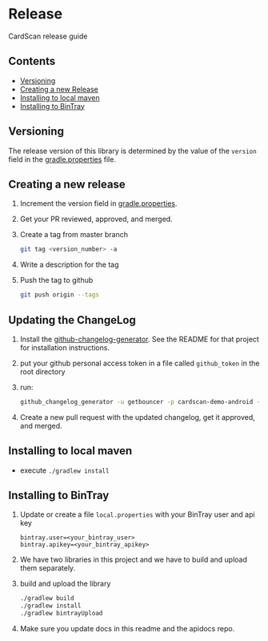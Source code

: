 # Release

CardScan release guide

## Contents

* [Versioning](#versioning)
* [Creating a new Release](#creating-a-new-release)
* [Installing to local maven](#installing-to-local-maven)
* [Installing to BinTray](#installing-to-bintray)

## Versioning

The release version of this library is determined by the value of the `version` field in the
[gradle.properties](../gradle.properties) file.

## Creating a new release

1. Increment the version field in [gradle.properties](../gradle.properties).

1. Get your PR reviewed, approved, and merged.

1. Create a tag from master branch
    ```bash
    git tag <version_number> -a
    ```

1. Write a description for the tag

1. Push the tag to github
    ```bash
    git push origin --tags
    ```

## Updating the ChangeLog

1. Install the [github-changelog-generator](https://github.com/github-changelog-generator/github-changelog-generator). See the README for that project for installation instructions.

1. put your github personal access token in a file called `github_token` in the root directory

1. run:
    ```bash
    github_changelog_generator -u getbouncer -p cardscan-demo-android -t `cat github_token`
    ```

1. Create a new pull request with the updated changelog, get it approved, and merged.

## Installing to local maven

* execute `./gradlew install`

## Installing to BinTray

1. Update or create a file `local.properties` with your BinTray user and api key
    ```properties
    bintray.user=<your_bintray_user>
    bintray.apikey=<your_bintray_apikey>
    ```

1. We have two libraries in this project and we have to build and upload them separately.

1. build and upload the library
    ```bash
    ./gradlew build
    ./gradlew install
    ./gradlew bintrayUpload
    ```

1. Make sure you update docs in this readme and the apidocs repo.

